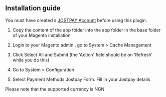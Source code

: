 ## Installation guide ##
  
You must have created a [JOSTPAY Account](https://jostpay.com/) before using this plugin.

  1. Copy the content of the app folder into the app folder in the  base folder of your Magento installation
  
  2. Login to your Magento admin , go to System > Cache Management
  
  3. Click Select All and Submit  (the 'Action' field should be on 'Refresh' while you do this)
  
  4. Go to System > Configuration
  
  5. Select Payment Methods Jostpay  Form. Fill in your Jostpay details 


Please note that the supported currency is NGN